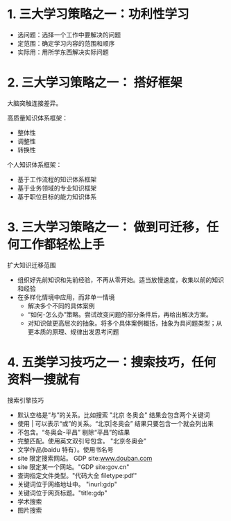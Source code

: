 # 1. 三大学习策略之一：功利性学习

- 选问题：选择一个工作中要解决的问题
- 定范围：确定学习内容的范围和顺序
- 实际用：用所学东西解决实际问题

# 2. 三大学习策略之一： 搭好框架

大脑突触连接差异。

高质量知识体系框架：

- 整体性
- 调整性
- 转换性

个人知识体系框架：

- 基于工作流程的知识体系框架
- 基于业务领域的专业知识框架
- 基于职位目标的能力知识体系

# 3. 三大学习策略之一： 做到可迁移，任何工作都轻松上手

扩大知识迁移范围

- 组织好先前知识和先前经验，不再从零开始。适当放慢速度，收集以前的知识和经验
- 在多样化情境中应用，而非单一情境
  - 解决多个不同的具体案例
  - “如何-怎么办”策略。尝试改变问题的部分条件后，再给出解决方案。
  - 对知识做更高层次的抽象。将多个具体案例概括，抽象为具问题类型；从更本质的原理、规律出发思考问题


# 4. 五类学习技巧之一：搜索技巧，任何资料一搜就有

搜索引擎技巧

- 默认空格是“与”的关系。比如搜索 "北京 冬奥会" 结果会包含两个关键词
- 使用 | 可以表示“或”的关系。“北京|冬奥会” 结果只要包含一个就会列出来
- 不包含。“冬奥会-平昌” 剔除“平昌”的结果
- 完整匹配。使用英文双引号包含。 "北京冬奥会"
- 文学作品(baidu 特有）。使用书名号
- site 限定搜索网站。 GDP site:www.douban.com
- site 限定某一个网站。"GDP site:gov.cn"
- 查询指定文件类型。"代码大全 filetype:pdf"
- 关键词位于网络地址中。 "inurl:gdp"
- 关键词位于网页标题。"title:gdp"
- 学术搜索
- 图片搜索
